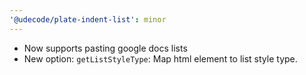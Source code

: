 ```yaml
---
'@udecode/plate-indent-list': minor
---
```


- Now supports pasting google docs lists
- New option: `getListStyleType`: Map html element to list style type.
